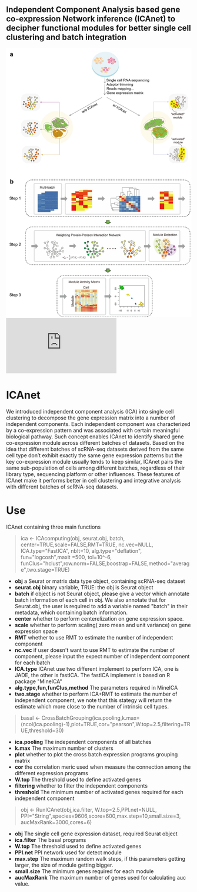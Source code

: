 ## Independent Component Analysis based gene co-expression Network inference (ICAnet) to decipher functional modules for better single cell clustering and batch integration
![ICAnet](https://github.com/WWXkenmo/ICAnet/blob/master/figure-m1.png)
![ICAnet tutorial](https://github.com/WWXkenmo/ICAnet/blob/master/ICA_tutoral.nb.html)
# ICAnet
We introduced independent component analysis (ICA) into single cell clustering to decompose the gene expression matrix into a number of independent components. Each independent component was characterized by a co-expression pattern and was associated with certain meaningful biological pathway. Such concept enables ICAnet to identify shared gene co-expression module across different batches of datasets. Based on the idea that different batches of scRNA-seq datasets derived from the same cell type don’t exhibit exactly the same gene expression patterns but the key co-expression module usually tends to keep similar, ICAnet pairs the same sub-population of cells among different batches, regardless of their library type, sequencing platform or other influences. These features of ICAnet make it performs better in cell clustering and integrative analysis with different batches of scRNA-seq datasets.

# Use
ICAnet containing three main functions
> ica <- ICAcomputing(obj, seurat.obj, batch, center=TRUE,scale=FALSE,RMT=TRUE, nc.vec=NULL, ICA.type="FastICA", nbIt=10, alg.type="deflation",
                          fun="logcosh",maxit =500, tol=10^-6, funClus="hclust",row.norm=FALSE,boostrap=FALSE,method="average",two.stage=TRUE)
* **obj**
a Seurat or matrix data type object, containing scRNA-seq dataset
* **seurat.obj**
binary variable, TRUE: the obj is Seurat object
* **batch**
if object is not Seurat object, please give a vector which annotate batch information of each cell in obj. We also annotate that for Seurat.obj, the user is required to add a variable named "batch" in their metadata, which containing batch information.
* **center**
whether to perform centerelization on gene expression space.
* **scale**
whether to perform scaling( zero mean and unit variance) on gene expression space
* **RMT**
whether to use RMT to estimate the number of independent component
* **nc.vec**
if user doesn't want to use RMT to estimate the number of component, please input the expect number of independent component for each batch
* **ICA.type**
ICAnet use two different implement to perform ICA, one is JADE, the other is fastICA. The fastICA implement is based on R package "MineICA"
* **alg.type,fun,funClus,method**
The parameters required in MineICA
* **two.stage**
whether to perform ICA+RMT to estimate the number of independent component, we note that this stategy will return the estimate which more close to the number of intrinsic cell types.

> basal <- CrossBatchGrouping(ica.pooling,k.max=(ncol(ica.pooling)-1),plot=TRUE,cor="pearson",W.top=2.5,filtering=TRUE,threshold=30)
* **ica.pooling**
The independent components of all batches
* **k.max**
The maximum number of clusters
* **plot**
whether to plot the cross batch expression programs grouping matrix
* **cor**
the correlation meric used when measure the connection among the different expression programs
* **W.top**
The threshold used to define activated genes
* **filtering**
whether to filter the independent components
* **threshold**
The minimum number of activated genes required for each independent component

> obj  <- RunICAnet(obj,ica.filter, W.top=2.5,PPI.net=NULL, PPI="String",species=9606,score=600,max.step=10,small.size=3,
                      aucMaxRank=3000,cores=6)
* **obj**
The single cell gene expression dataset, required Seurat object
* **ica.filter**
The basal programs
* **W.top**
The threshold used to define activated genes
* **PPI.net**
PPI network used for detect module
* **max.step**
The maximum random walk steps, if this parameters getting larger, the size of module getting bigger.
* **small.size**
The minimum genes required for each module
* **aucMaxRank**
The maximum number of genes used for calculating auc value.
